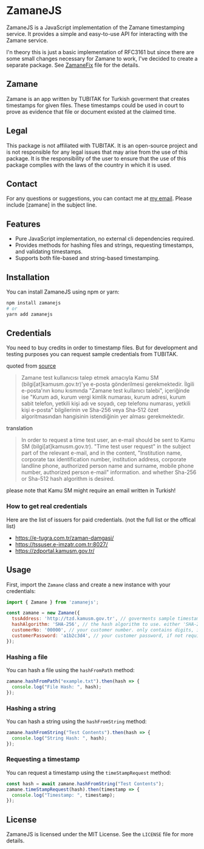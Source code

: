 # ZamaneJS
ZamaneJS is a JavaScript implementation of the Zamane timestamping service. It provides a simple and easy-to-use API for interacting with the Zamane service.

I'n theory this is just a basic implementation of RFC3161 but since there are some small changes 
necessary for Zamane to work, I've decided to create a separate package. See [ZamaneFix](src/utils/zamaneZdFix.ts) file for the details.

## Zamane

Zamane is an app written by TUBITAK for Turkish goverment that creates timestamps for given files. These timestamps could be used in court to prove as evidence that file or document existed at the claimed time.  

## Legal

This package is not affiliated with TUBITAK. It is an open-source project and is not responsible for any legal issues that may arise from the use of this package. It is the responsibility of the user to ensure that the use of this package complies with the laws of the country in which it is used.

## Contact

For any questions or suggestions, you can contact me at [my email](mailto:info@appac.ltd). 
Please include [zamane] in the subject line.

## Features

- Pure JavaScript implementation, no external cli dependencies required.
- Provides methods for hashing files and strings, requesting timestamps, and validating timestamps.
- Supports both file-based and string-based timestamping.

## Installation

You can install ZamaneJS using npm or yarn:

```bash
npm install zamanejs
# or
yarn add zamanejs
```
## Credentials

You need to buy credits in order to timestamp files. But for development and testing purposes you can request sample credentials from TUBITAK.

quoted from [source](https://kamusm.bilgem.tubitak.gov.tr/urunler/zaman_damgasi/ucretsiz_zaman_damgasi_istemci_yazilimi.jsp)
> Zamane test kullanıcısı talep etmek amacıyla Kamu SM (bilgi[at]kamusm.gov.tr)'ye e-posta gönderilmesi gerekmektedir. İlgili e-posta'nın konu kısmında "Zamane test kullanıcı talebi", içeriğinde ise "Kurum adı, kurum vergi kimlik numarası, kurum adresi, kurum sabit telefon, yetkili kişi adı ve soyadı, cep telefonu numarası, yetkili kişi e-posta" bilgilerinin ve Sha-256 veya Sha-512 özet algoritmasından hangisinin istendiğinin yer alması gerekmektedir.

translation
> In order to request a time test user, an e-mail should be sent to Kamu SM (bilgi[at]kamusm.gov.tr). "Time test user request" in the subject part of the relevant e-mail, and in the content, "Institution name, corporate tax identification number, institution address, corporate landline phone, authorized person name and surname, mobile phone number, authorized person e-mail" information. and whether Sha-256 or Sha-512 hash algorithm is desired.

please note that Kamu SM might require an email written in Turkish!

### How to get real credentials

Here are the list of issuers for paid credentials. (not the full list or the offical list)
- https://e-tugra.com.tr/zaman-damgasi/
- https://tssuser.e-imzatr.com.tr:8027/
- https://zdportal.kamusm.gov.tr/

## Usage

First, import the `Zamane` class and create a new instance with your credentials:

```javascript
import { Zamane } from 'zamanejs';

const zamane = new Zamane({
  tssAddress: 'http://tzd.kamusm.gov.tr', // goverments sample timestamp server
  hashAlgorithm: 'SHA-256', // the hash algorithm to use. either 'SHA-256' or 'SHA-512'
  customerNo: '00000', // your customer number. only contains digits, if not required don't pass it
  customerPassword: 'a1b2c3d4', // your customer password, if not required don't pass it
});
```

### Hashing a file

You can hash a file using the `hashFromPath` method:

```javascript
zamane.hashFromPath("example.txt").then(hash => {
  console.log("File Hash: ", hash);
});
```

### Hashing a string

You can hash a string using the `hashFromString` method:

```javascript
zamane.hashFromString("Test Contents").then(hash => {
  console.log("String Hash: ", hash);
});
```

### Requesting a timestamp

You can request a timestamp using the `timeStampRequest` method:

```javascript
const hash = await zamane.hashFromString("Test Contents");
zamane.timeStampRequest(hash).then(timestamp => {
  console.log("Timestamp: ", timestamp);
});
```

## License

ZamaneJS is licensed under the MIT License. See the `LICENSE` file for more details.
